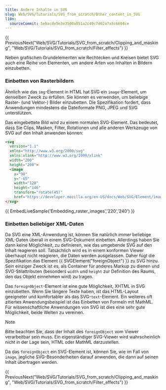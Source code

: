 ```yaml
---
title: Andere Inhalte in SVG
slug: Web/SVG/Tutorials/SVG_from_scratch/Other_content_in_SVG
l10n:
  sourceCommit: 5ebacde5e3e3500a851a2c49c7d02a7a5c6604ce
---
```


{{ PreviousNext("Web/SVG/Tutorials/SVG_from_scratch/Clipping_and_masking", "Web/SVG/Tutorials/SVG_from_scratch/Filter_effects") }}

Neben grafischen Grundelementen wie Rechtecken und Kreisen bietet SVG auch eine Reihe von Elementen, um andere Arten von Inhalten in Bildern einzubetten.

### Einbetten von Rasterbildern

Ähnlich wie das `img`-Element in HTML hat SVG ein `image`-Element, um denselben Zweck zu erfüllen. Sie können es verwenden, um beliebige Raster- (und Vektor-) Bilder einzubetten. Die Spezifikation fordert, dass Anwendungen mindestens die Dateiformate PNG, JPEG und SVG unterstützen.

Das eingebettete Bild wird zu einem normalen SVG-Element. Das bedeutet, dass Sie Clips, Masken, Filter, Rotationen und alle anderen Werkzeuge von SVG auf den Inhalt anwenden können:

```html
<svg
  version="1.1"
  xmlns="http://www.w3.org/2000/svg"
  xmlns:xlink="http://www.w3.org/1999/xlink"
  width="200"
  height="200">
  <image
    x="90"
    y="-65"
    width="128"
    height="146"
    transform="rotate(45)"
    href="https://developer.mozilla.org/en-US/docs/Web/SVG/Element/image/mdn_logo_only_color.png" />
</svg>
```

{{ EmbedLiveSample('Embedding_raster_images','220','240') }}

### Einbetten beliebiger XML-Daten

Da SVG eine XML-Anwendung ist, können Sie natürlich _immer_ beliebige XML-Daten überall in einem SVG-Dokument einbetten. Allerdings haben Sie dann keine Möglichkeit, zu definieren, wie das umgebende SVG auf den Inhalt reagieren soll. Tatsächlich wird es in einem konformen Viewer überhaupt nicht reagieren, die Daten werden ausgelassen. Daher fügt die Spezifikation das Element {{ SVGElement("foreignObject") }} zu SVG hinzu. Sein einziger Zweck ist es, als Container für anderes Markup zu dienen und SVG-Stilattributen (besonders `width` und `height` zur Definition des Raums, den das Objekt einnehmen wird) zu tragen.

Das `foreignObject`-Element ist eine gute Möglichkeit, XHTML in SVG einzubetten. Wenn Sie längere Texte haben, ist das HTML-Layout geeigneter und komfortabler als das SVG-`text`-Element. Ein weiteres oft zitiertes Anwendungsbeispiel ist das Einbetten von Formeln mit MathML. Für wissenschaftliche Anwendungen von SVG ist dies eine sehr gute Möglichkeit, beide Welten zu vereinen.

> [!NOTE]
> Bitte beachten Sie, dass der Inhalt des `foreignObject` vom Viewer verarbeitbar sein muss. Ein eigenständiger SVG-Viewer wird wahrscheinlich nicht in der Lage sein, HTML oder MathML darzustellen.

Da das `foreignObject` ein SVG-Element ist, können Sie, wie im Fall von `image`, jegliche SVG-Besonderheiten darauf anwenden, die dann auf seinen Inhalt übertragen werden.

{{ PreviousNext("Web/SVG/Tutorials/SVG_from_scratch/Clipping_and_masking", "Web/SVG/Tutorials/SVG_from_scratch/Filter_effects") }}
